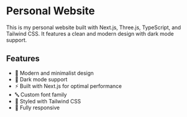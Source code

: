 # Personal Website

This is my personal website built with Next.js, Three.js, TypeScript, and Tailwind CSS. It features a clean and modern design with dark mode support.

## Features

- 🎨 Modern and minimalist design
- 🌙 Dark mode support
- ⚡️ Built with Next.js for optimal performance
- 🔤 Custom font family
- 💅 Styled with Tailwind CSS
- 📱 Fully responsive